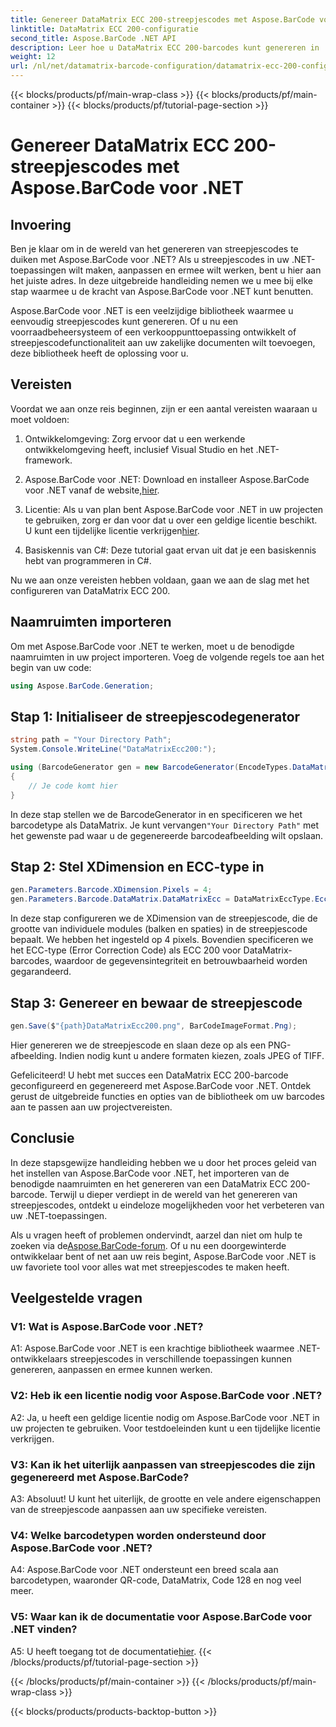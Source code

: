 ```yaml
---
title: Genereer DataMatrix ECC 200-streepjescodes met Aspose.BarCode voor .NET
linktitle: DataMatrix ECC 200-configuratie
second_title: Aspose.BarCode .NET API
description: Leer hoe u DataMatrix ECC 200-barcodes kunt genereren in .NET met behulp van Aspose.BarCode. Stroomlijn uw activiteiten met efficiënte creatie van streepjescodes.
weight: 12
url: /nl/net/datamatrix-barcode-configuration/datamatrix-ecc-200-configuration/
---
```


{{< blocks/products/pf/main-wrap-class >}}
{{< blocks/products/pf/main-container >}}
{{< blocks/products/pf/tutorial-page-section >}}

# Genereer DataMatrix ECC 200-streepjescodes met Aspose.BarCode voor .NET

## Invoering

Ben je klaar om in de wereld van het genereren van streepjescodes te duiken met Aspose.BarCode voor .NET? Als u streepjescodes in uw .NET-toepassingen wilt maken, aanpassen en ermee wilt werken, bent u hier aan het juiste adres. In deze uitgebreide handleiding nemen we u mee bij elke stap waarmee u de kracht van Aspose.BarCode voor .NET kunt benutten.

Aspose.BarCode voor .NET is een veelzijdige bibliotheek waarmee u eenvoudig streepjescodes kunt genereren. Of u nu een voorraadbeheersysteem of een verkooppunttoepassing ontwikkelt of streepjescodefunctionaliteit aan uw zakelijke documenten wilt toevoegen, deze bibliotheek heeft de oplossing voor u.

## Vereisten

Voordat we aan onze reis beginnen, zijn er een aantal vereisten waaraan u moet voldoen:

1. Ontwikkelomgeving: Zorg ervoor dat u een werkende ontwikkelomgeving heeft, inclusief Visual Studio en het .NET-framework.

2.  Aspose.BarCode voor .NET: Download en installeer Aspose.BarCode voor .NET vanaf de website,[hier](https://releases.aspose.com/barcode/net/).

3.  Licentie: Als u van plan bent Aspose.BarCode voor .NET in uw projecten te gebruiken, zorg er dan voor dat u over een geldige licentie beschikt. U kunt een tijdelijke licentie verkrijgen[hier](https://purchase.aspose.com/temporary-license/).

4. Basiskennis van C#: Deze tutorial gaat ervan uit dat je een basiskennis hebt van programmeren in C#.

Nu we aan onze vereisten hebben voldaan, gaan we aan de slag met het configureren van DataMatrix ECC 200.

## Naamruimten importeren

Om met Aspose.BarCode voor .NET te werken, moet u de benodigde naamruimten in uw project importeren. Voeg de volgende regels toe aan het begin van uw code:

```csharp
using Aspose.BarCode.Generation;
```

## Stap 1: Initialiseer de streepjescodegenerator

```csharp
string path = "Your Directory Path";
System.Console.WriteLine("DataMatrixEcc200:");

using (BarcodeGenerator gen = new BarcodeGenerator(EncodeTypes.DataMatrix, "Åspóse.Barcóde©"))
{
    // Je code komt hier
}
```

 In deze stap stellen we de BarcodeGenerator in en specificeren we het barcodetype als DataMatrix. Je kunt vervangen`"Your Directory Path"` met het gewenste pad waar u de gegenereerde barcodeafbeelding wilt opslaan.

## Stap 2: Stel XDimension en ECC-type in

```csharp
gen.Parameters.Barcode.XDimension.Pixels = 4;
gen.Parameters.Barcode.DataMatrix.DataMatrixEcc = DataMatrixEccType.Ecc200;
```

In deze stap configureren we de XDimension van de streepjescode, die de grootte van individuele modules (balken en spaties) in de streepjescode bepaalt. We hebben het ingesteld op 4 pixels. Bovendien specificeren we het ECC-type (Error Correction Code) als ECC 200 voor DataMatrix-barcodes, waardoor de gegevensintegriteit en betrouwbaarheid worden gegarandeerd.

## Stap 3: Genereer en bewaar de streepjescode

```csharp
gen.Save($"{path}DataMatrixEcc200.png", BarCodeImageFormat.Png);
```

Hier genereren we de streepjescode en slaan deze op als een PNG-afbeelding. Indien nodig kunt u andere formaten kiezen, zoals JPEG of TIFF.

Gefeliciteerd! U hebt met succes een DataMatrix ECC 200-barcode geconfigureerd en gegenereerd met Aspose.BarCode voor .NET. Ontdek gerust de uitgebreide functies en opties van de bibliotheek om uw barcodes aan te passen aan uw projectvereisten.

## Conclusie

In deze stapsgewijze handleiding hebben we u door het proces geleid van het instellen van Aspose.BarCode voor .NET, het importeren van de benodigde naamruimten en het genereren van een DataMatrix ECC 200-barcode. Terwijl u dieper verdiept in de wereld van het genereren van streepjescodes, ontdekt u eindeloze mogelijkheden voor het verbeteren van uw .NET-toepassingen.

 Als u vragen heeft of problemen ondervindt, aarzel dan niet om hulp te zoeken via de[Aspose.BarCode-forum](https://forum.aspose.com/c/barcode/13). Of u nu een doorgewinterde ontwikkelaar bent of net aan uw reis begint, Aspose.BarCode voor .NET is uw favoriete tool voor alles wat met streepjescodes te maken heeft.

## Veelgestelde vragen

### V1: Wat is Aspose.BarCode voor .NET?

A1: Aspose.BarCode voor .NET is een krachtige bibliotheek waarmee .NET-ontwikkelaars streepjescodes in verschillende toepassingen kunnen genereren, aanpassen en ermee kunnen werken.

### V2: Heb ik een licentie nodig voor Aspose.BarCode voor .NET?

A2: Ja, u heeft een geldige licentie nodig om Aspose.BarCode voor .NET in uw projecten te gebruiken. Voor testdoeleinden kunt u een tijdelijke licentie verkrijgen.

### V3: Kan ik het uiterlijk aanpassen van streepjescodes die zijn gegenereerd met Aspose.BarCode?

A3: Absoluut! U kunt het uiterlijk, de grootte en vele andere eigenschappen van de streepjescode aanpassen aan uw specifieke vereisten.

### V4: Welke barcodetypen worden ondersteund door Aspose.BarCode voor .NET?

A4: Aspose.BarCode voor .NET ondersteunt een breed scala aan barcodetypen, waaronder QR-code, DataMatrix, Code 128 en nog veel meer.

### V5: Waar kan ik de documentatie voor Aspose.BarCode voor .NET vinden?

 A5: U heeft toegang tot de documentatie[hier](https://reference.aspose.com/barcode/net/).
{{< /blocks/products/pf/tutorial-page-section >}}

{{< /blocks/products/pf/main-container >}}
{{< /blocks/products/pf/main-wrap-class >}}

{{< blocks/products/products-backtop-button >}}
